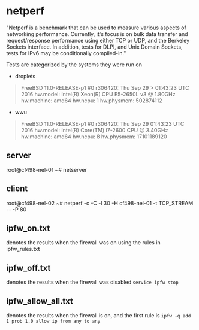 # netperf

"Netperf is a benchmark that can be used to measure various aspects of
networking performance. Currently, it's focus is on bulk data transfer and
request/response performance using either TCP or UDP, and the Berkeley Sockets
interface. In addition, tests for DLPI, and Unix Domain Sockets, tests for IPv6
may be conditionally compiled-in."

Tests are categorized by the systems they were run on
- droplets
> FreeBSD 11.0-RELEASE-p1 #0 r306420: Thu Sep 29 > 01:43:23 UTC 2016
> hw.model: Intel(R) Xeon(R) CPU E5-2650L v3 @ 1.80GHz
> hw.machine: amd64
> hw.ncpu: 1
> hw.physmem: 502874112

- wwu
> FreeBSD 11.0-RELEASE-p1 #0 r306420: Thu Sep 29 01:43:23 UTC 2016 
> hw.model: Intel(R) Core(TM) i7-2600 CPU @ 3.40GHz
> hw.machine: amd64
> hw.ncpu: 8
> hw.physmem: 17101189120

## server
root@cf498-nel-01 ~# netserver

## client
root@cf498-nel-02 ~# netperf -c -C -l 30 -H cf498-nel-01 -t TCP_STREAM -- -P 80

## ipfw_on.txt
denotes the results when the firewall was on using the rules in ipfw_rules.txt

## ipfw_off.txt
denotes the results when the firewall was disabled
  `service ipfw stop`

## ipfw_allow_all.txt
denotes the results when the firewall is on, and the first rule is 
  `ipfw -q add 1 prob 1.0 allow ip from any to any`
